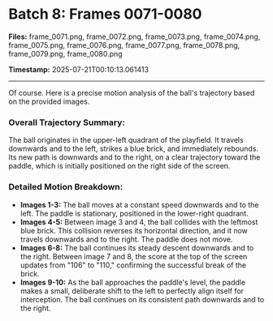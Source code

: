 # Batch 8: Frames 0071-0080

**Files:** frame_0071.png, frame_0072.png, frame_0073.png, frame_0074.png, frame_0075.png, frame_0076.png, frame_0077.png, frame_0078.png, frame_0079.png, frame_0080.png

**Timestamp:** 2025-07-21T00:10:13.061413

---

Of course. Here is a precise motion analysis of the ball's trajectory based on the provided images.

### Overall Trajectory Summary:
The ball originates in the upper-left quadrant of the playfield. It travels downwards and to the left, strikes a blue brick, and immediately rebounds. Its new path is downwards and to the right, on a clear trajectory toward the paddle, which is initially positioned on the right side of the screen.

### Detailed Motion Breakdown:
*   **Images 1-3:** The ball moves at a constant speed downwards and to the left. The paddle is stationary, positioned in the lower-right quadrant.
*   **Images 4-5:** Between image 3 and 4, the ball collides with the leftmost blue brick. This collision reverses its horizontal direction, and it now travels downwards and to the right. The paddle does not move.
*   **Images 6-8:** The ball continues its steady descent downwards and to the right. Between image 7 and 8, the score at the top of the screen updates from "106" to "110," confirming the successful break of the brick.
*   **Images 9-10:** As the ball approaches the paddle's level, the paddle makes a small, deliberate shift to the left to perfectly align itself for interception. The ball continues on its consistent path downwards and to the right.
